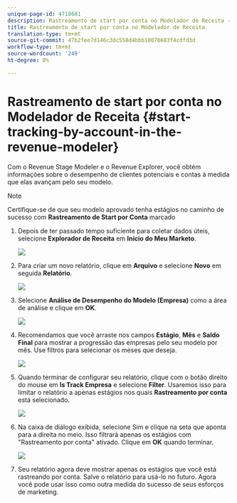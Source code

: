 ```yaml
---
unique-page-id: 4718681
description: Rastreamento de start por conta no Modelador de Receita - Documentos do Marketing - Documentação do produto
title: Rastreamento de start por conta no Modelador de Receita
translation-type: tm+mt
source-git-commit: 47b2fee7d146c3dc558d4bbb10070683f4cdfd3d
workflow-type: tm+mt
source-wordcount: '249'
ht-degree: 0%

---
```



# Rastreamento de start por conta no Modelador de Receita {#start-tracking-by-account-in-the-revenue-modeler}

Com o Revenue Stage Modeler e o Revenue Explorer, você obtém informações sobre o desempenho de clientes potenciais e contas à medida que elas avançam pelo seu modelo.

>[!NOTE]
>
>Certifique-se de que seu modelo aprovado tenha estágios no caminho de sucesso com **Rastreamento de Start por Conta** marcado

1. Depois de ter passado tempo suficiente para coletar dados úteis, selecione **Explorador de Receita** em **Início do Meu Marketo**.

   ![](assets/image2015-4-29-16-3a36-3a2.png)

1. Para criar um novo relatório, clique em **Arquivo** e selecione **Novo** em seguida **Relatório**.

   ![](assets/image2015-4-29-16-3a38-3a44.png)

1. Selecione **Análise de Desempenho do Modelo (Empresa)** como a área de análise e clique em **OK**.

   ![](assets/image2015-4-29-16-3a41-3a47.png)

1. Recomendamos que você arraste nos campos **Estágio**, **Mês** e **Saldo Final** para mostrar a progressão das empresas pelo seu modelo por mês. Use filtros para selecionar os meses que deseja.

   ![](assets/image2015-4-29-17-3a16-3a1.png)

1. Quando terminar de configurar seu relatório, clique com o botão direito do mouse em **Is Track Empresa** e selecione **Filter**. Usaremos isso para limitar o relatório a apenas estágios nos quais **Rastreamento por conta** está selecionado.

   ![](assets/image2015-4-29-17-3a18-3a9.png)

1. Na caixa de diálogo exibida, selecione Sim e clique na seta que aponta para a direita no meio. Isso filtrará apenas os estágios com &quot;Rastreamento por conta&quot; ativado. Clique em **OK** quando terminar.

   ![](assets/image2015-6-9-16-3a21-3a3.png)

1. Seu relatório agora deve mostrar apenas os estágios que você está rastreando por conta. Salve o relatório para usá-lo no futuro. Agora você pode usar isso como outra medida do sucesso de seus esforços de marketing.

